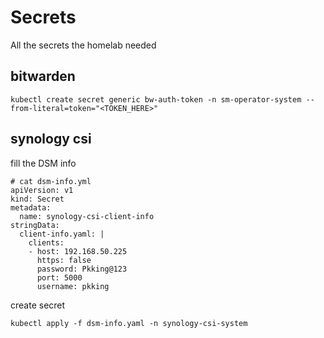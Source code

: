 # Secrets
All the secrets the homelab needed

## bitwarden
```
kubectl create secret generic bw-auth-token -n sm-operator-system --from-literal=token="<TOKEN_HERE>"
```

## synology csi

fill the DSM info
```
# cat dsm-info.yml
apiVersion: v1
kind: Secret
metadata:
  name: synology-csi-client-info
stringData:
  client-info.yaml: |
    clients:
    - host: 192.168.50.225
      https: false
      password: Pkking@123
      port: 5000
      username: pkking
```
create secret
```
kubectl apply -f dsm-info.yaml -n synology-csi-system
```
